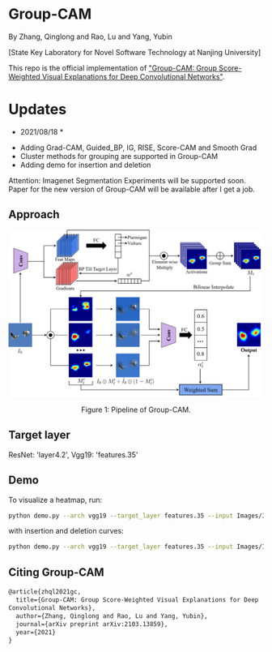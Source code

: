 # Group-CAM
By Zhang, Qinglong and Rao, Lu and Yang, Yubin

[State Key Laboratory for Novel Software Technology at Nanjing University]

This repo is the official implementation of ["Group-CAM: Group Score-Weighted Visual Explanations for Deep Convolutional Networks"](https://arxiv.org/pdf/2103.13859v4.pdf).

# Updates
* 2021/08/18 *

- Adding Grad-CAM, Guided_BP, IG, RISE, Score-CAM and Smooth Grad
- Cluster methods for grouping are supported in Group-CAM
- Adding demo for insertion and deletion

Attention: Imagenet Segmentation Experiments will be supported soon. 
Paper for the new version of Group-CAM will be available after I get a job.

## Approach
<div align="center">
  <img src="https://github.com/wofmanaf/Group-CAM/blob/master/figure/fig_1.png">
</div>
<p align="center">
  Figure 1: Pipeline of Group-CAM.
</p>

## Target layer
ResNet: 'layer4.2',  Vgg19: 'features.35'

## Demo
To visualize a heatmap, run:
```bash
python demo.py --arch vgg19 --target_layer features.35 --input Images/ILSVRC2012_val_00000073.JPEG --output base.png
```

with insertion and deletion curves:
```bash
python demo.py --arch vgg19 --target_layer features.35 --input Images/ILSVRC2012_val_00000073.JPEG --output base.png --ins_del
```

## Citing Group-CAM

```
@article{zhql2021gc,
  title={Group-CAM: Group Score-Weighted Visual Explanations for Deep Convolutional Networks},
  author={Zhang, Qinglong and Rao, Lu and Yang, Yubin},
  journal={arXiv preprint arXiv:2103.13859},
  year={2021}
}
```